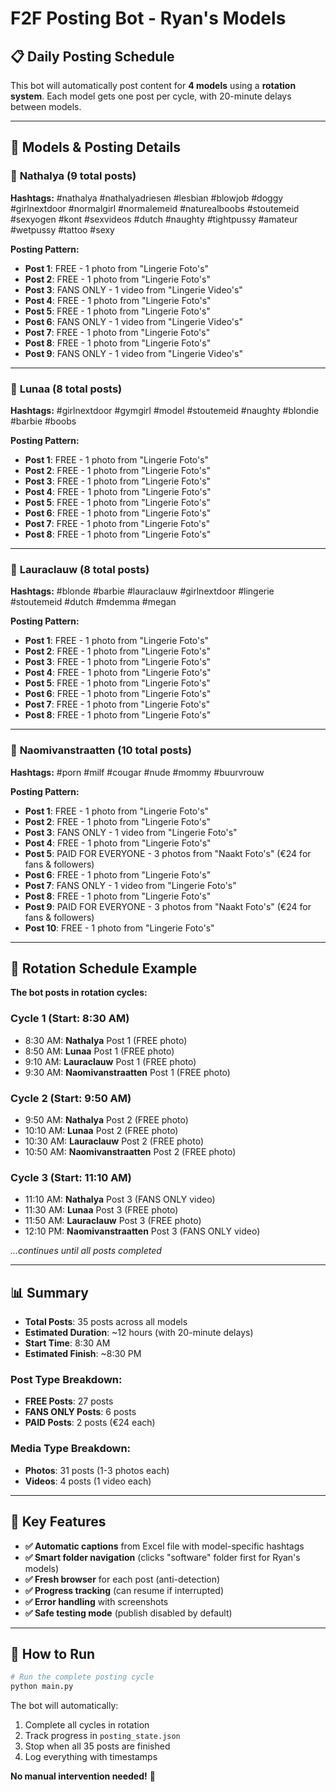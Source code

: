# F2F Posting Bot - Ryan's Models

## 📋 Daily Posting Schedule

This bot will automatically post content for **4 models** using a **rotation system**. Each model gets one post per cycle, with 20-minute delays between models.

---

## 👥 Models & Posting Details

### 🌟 **Nathalya** (9 total posts)
**Hashtags:** #nathalya #nathalyadriesen #lesbian #blowjob #doggy #girlnextdoor #normalgirl #normalemeid #naturealboobs #stoutemeid #sexyogen #kont #sexvideos #dutch #naughty #tightpussy #amateur #wetpussy #tattoo #sexy

**Posting Pattern:**
- **Post 1**: FREE - 1 photo from "Lingerie Foto's"
- **Post 2**: FREE - 1 photo from "Lingerie Foto's"  
- **Post 3**: FANS ONLY - 1 video from "Lingerie Video's"
- **Post 4**: FREE - 1 photo from "Lingerie Foto's"
- **Post 5**: FREE - 1 photo from "Lingerie Foto's"
- **Post 6**: FANS ONLY - 1 video from "Lingerie Video's"
- **Post 7**: FREE - 1 photo from "Lingerie Foto's"
- **Post 8**: FREE - 1 photo from "Lingerie Foto's"
- **Post 9**: FANS ONLY - 1 video from "Lingerie Video's"

---

### 🌟 **Lunaa** (8 total posts)
**Hashtags:** #girlnextdoor #gymgirl #model #stoutemeid #naughty #blondie #barbie #boobs

**Posting Pattern:**
- **Post 1**: FREE - 1 photo from "Lingerie Foto's"
- **Post 2**: FREE - 1 photo from "Lingerie Foto's"
- **Post 3**: FREE - 1 photo from "Lingerie Foto's"
- **Post 4**: FREE - 1 photo from "Lingerie Foto's"
- **Post 5**: FREE - 1 photo from "Lingerie Foto's"
- **Post 6**: FREE - 1 photo from "Lingerie Foto's"
- **Post 7**: FREE - 1 photo from "Lingerie Foto's"
- **Post 8**: FREE - 1 photo from "Lingerie Foto's"

---

### 🌟 **Lauraclauw** (8 total posts)
**Hashtags:** #blonde #barbie #lauraclauw #girlnextdoor #lingerie #stoutemeid #dutch #mdemma #megan

**Posting Pattern:**
- **Post 1**: FREE - 1 photo from "Lingerie Foto's"
- **Post 2**: FREE - 1 photo from "Lingerie Foto's"
- **Post 3**: FREE - 1 photo from "Lingerie Foto's"
- **Post 4**: FREE - 1 photo from "Lingerie Foto's"
- **Post 5**: FREE - 1 photo from "Lingerie Foto's"
- **Post 6**: FREE - 1 photo from "Lingerie Foto's"
- **Post 7**: FREE - 1 photo from "Lingerie Foto's"
- **Post 8**: FREE - 1 photo from "Lingerie Foto's"

---

### 🌟 **Naomivanstraatten** (10 total posts)
**Hashtags:** #porn #milf #cougar #nude #mommy #buurvrouw

**Posting Pattern:**
- **Post 1**: FREE - 1 photo from "Lingerie Foto's"
- **Post 2**: FREE - 1 photo from "Lingerie Foto's"
- **Post 3**: FANS ONLY - 1 video from "Lingerie Foto's"
- **Post 4**: FREE - 1 photo from "Lingerie Foto's"
- **Post 5**: PAID FOR EVERYONE - 3 photos from "Naakt Foto's" (€24 for fans & followers)
- **Post 6**: FREE - 1 photo from "Lingerie Foto's"
- **Post 7**: FANS ONLY - 1 video from "Lingerie Foto's"
- **Post 8**: FREE - 1 photo from "Lingerie Foto's"
- **Post 9**: PAID FOR EVERYONE - 3 photos from "Naakt Foto's" (€24 for fans & followers)
- **Post 10**: FREE - 1 photo from "Lingerie Foto's"

---

## 🔄 Rotation Schedule Example

**The bot posts in rotation cycles:**

### Cycle 1 (Start: 8:30 AM)
- 8:30 AM: **Nathalya** Post 1 (FREE photo)
- 8:50 AM: **Lunaa** Post 1 (FREE photo)  
- 9:10 AM: **Lauraclauw** Post 1 (FREE photo)
- 9:30 AM: **Naomivanstraatten** Post 1 (FREE photo)

### Cycle 2 (Start: 9:50 AM)
- 9:50 AM: **Nathalya** Post 2 (FREE photo)
- 10:10 AM: **Lunaa** Post 2 (FREE photo)
- 10:30 AM: **Lauraclauw** Post 2 (FREE photo)
- 10:50 AM: **Naomivanstraatten** Post 2 (FREE photo)

### Cycle 3 (Start: 11:10 AM)
- 11:10 AM: **Nathalya** Post 3 (FANS ONLY video)
- 11:30 AM: **Lunaa** Post 3 (FREE photo)
- 11:50 AM: **Lauraclauw** Post 3 (FREE photo)
- 12:10 PM: **Naomivanstraatten** Post 3 (FANS ONLY video)

*...continues until all posts completed*

---

## 📊 Summary

- **Total Posts**: 35 posts across all models
- **Estimated Duration**: ~12 hours (with 20-minute delays)
- **Start Time**: 8:30 AM  
- **Estimated Finish**: ~8:30 PM

### Post Type Breakdown:
- **FREE Posts**: 27 posts
- **FANS ONLY Posts**: 6 posts  
- **PAID Posts**: 2 posts (€24 each)

### Media Type Breakdown:
- **Photos**: 31 posts (1-3 photos each)
- **Videos**: 4 posts (1 video each)

---

## 🎯 Key Features

- **✅ Automatic captions** from Excel file with model-specific hashtags
- **✅ Smart folder navigation** (clicks "software" folder first for Ryan's models)
- **✅ Fresh browser** for each post (anti-detection)
- **✅ Progress tracking** (can resume if interrupted)
- **✅ Error handling** with screenshots
- **✅ Safe testing mode** (publish disabled by default)

---

## 🚀 How to Run

```bash
# Run the complete posting cycle
python main.py
```

The bot will automatically:
1. Complete all cycles in rotation
2. Track progress in `posting_state.json`
3. Stop when all 35 posts are finished
4. Log everything with timestamps

**No manual intervention needed!** 🎊
